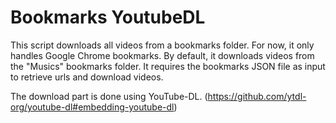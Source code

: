 # Bookmarks YoutubeDL

This script downloads all videos from a bookmarks folder. For now, it only handles Google Chrome bookmarks. By default, it downloads videos from the "Musics" bookmarks folder. It requires the bookmarks JSON file as input to retrieve urls and download videos.

The download part is done using YouTube-DL. (https://github.com/ytdl-org/youtube-dl#embedding-youtube-dl)
